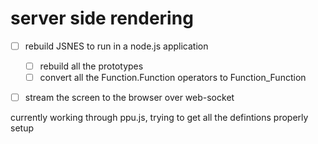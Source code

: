 # server side rendering

* [ ] rebuild JSNES to run in a node.js application
  * [ ] rebuild all the prototypes
  * [ ] convert all the Function.Function operators to Function_Function
* [ ] stream the screen to the browser over web-socket


currently working through ppu.js, trying to get all the defintions properly setup
